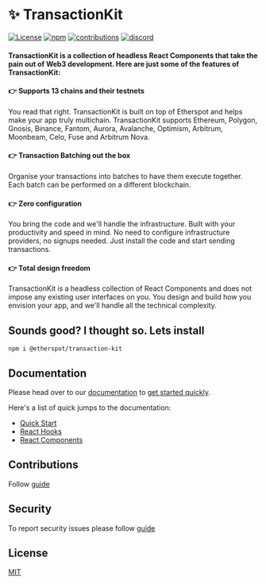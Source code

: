 # ✨ TransactionKit

[![License](https://img.shields.io/github/license/etherspot/transaction-kit)](https://github.com/etherspot/transaction-kit/LICENSE) 
[![npm](https://img.shields.io/npm/v/@etherspot/transaction-kit)](https://www.npmjs.com/package/@etherspot/transaction-kit) 
[![contributions](https://img.shields.io/github/contributors/etherspot/transaction-kit)](https://github.com/etherspot/transaction-kit/graphs/contributors) 
[![discord](https://img.shields.io/discord/996437599453450280)](https://discord.etherspot.io)

#### TransactionKit is a collection of headless React Components that take the pain out of Web3 development. Here are just some of the features of TransactionKit:

#### 👉 Supports 13 chains and their testnets
You read that right. TransactionKit is built on top of Etherspot and helps make your app truly multichain. TransactionKit supports Ethereum, Polygon, Gnosis, Binance, Fantom, Aurora, Avalanche, Optimism, Arbitrum, Moonbeam, Celo, Fuse and Arbitrum Nova.

#### 👉 Transaction Batching out the box
Organise your transactions into batches to have them execute together. Each batch can be performed on a different blockchain.

#### 👉 Zero configuration
You bring the code and we'll handle the infrastructure. Built with your productivity and speed in mind. No need to configure infrastructure providers, no signups needed. Just install the code and start sending transactions.

#### 👉 Total design freedom
TransactionKit is a headless collection of React Components and does not impose any existing user interfaces on you. You design and build how you envision your app, and we'll handle all the technical complexity.

## Sounds good? I thought so. Lets install
```
npm i @etherspot/transaction-kit
```

## Documentation
Please head over to our [documentation](https://docs.etherspot.dev/transaction-kit/introduction) to [get started quickly](https://docs.etherspot.dev/transaction-kit/quick-start).

Here's a list of quick jumps to the documentation:
- [Quick Start](https://docs.etherspot.dev/transaction-kit/quick-start)
- [React Hooks](https://docs.etherspot.dev/transaction-kit/react-hooks)
- [React Components](https://docs.etherspot.dev/transaction-kit/react-components)

## Contributions

Follow [guide](./CONTRIBUTING.md)

## Security

To report security issues please follow [guide](./SECURITY.md)
## License
[MIT](./LICENSE)
